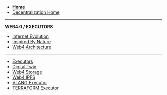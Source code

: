 - [**Home**](@threefold_home)
- [Decentralization Home](@decentralization)
----------
**WEB4.0 / EXECUTORS**
- [Internet Evolution](@internet_evolution)
- [Inspired By Nature](@i4_inspired_by_nature)
- [Web4 Architecture](@i4_architecture)
- ---------
- [Executors](tfexecutors)
- [Digital Twin](@i4_digital_twin)
- [Web4 Storage](@i4_storage_architecture)
- [Web4 IPFS](@i4_storage_ipfs)
- [VLANG Executor](@i4_executor_vlang)
- [TERRAFORM Executor](@i4_executor_terraform)
